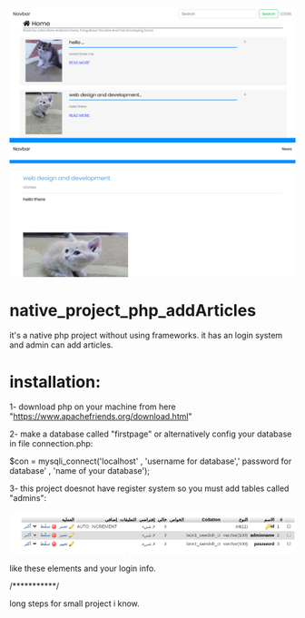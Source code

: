 
![](firstpage/images/uploads/back12.png)
![](firstpage/images/uploads/back22.png)



# native_project_php_addArticles
it's a native php project without using frameworks. it has an login system and admin can add articles.



# installation:

1- download php on your machine from here "https://www.apachefriends.org/download.html"

2- make a database called "firstpage" or alternatively config your database in file connection.php:

$con = mysqli_connect('localhost' , 'username for database',' password for database' , 'name of your database');


3- this project doesnot have register system so you must add tables called "admins":

![](firstpage/images/uploads/mys1.png)

 
 like these elements and your login info.
 
 /***********/
 
 long steps for small project i know.

